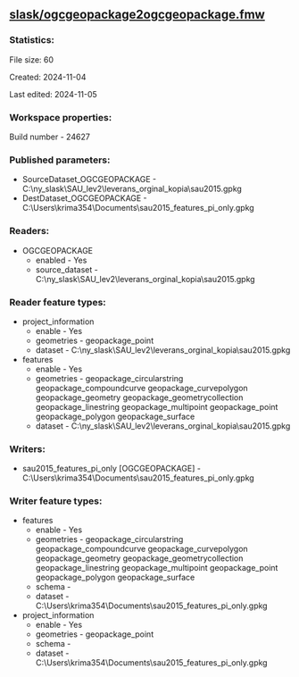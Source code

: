 ﻿## [slask/ogcgeopackage2ogcgeopackage.fmw](https://github.com/kicki58/kix_working_dir/blob/master/slask/ogcgeopackage2ogcgeopackage.fmw)

### Statistics:
File size: 60

Created: 2024-11-04

Last edited: 2024-11-05


### Workspace properties:
Build number    - 24627

### Published parameters:
*  SourceDataset_OGCGEOPACKAGE    -   C:\ny_slask\SAU_lev2\leverans_orginal_kopia\sau2015.gpkg
*  DestDataset_OGCGEOPACKAGE    -   C:\Users\krima354\Documents\sau2015_features_pi_only.gpkg

### Readers:
*  OGCGEOPACKAGE
    * enabled    -  Yes
    * source_dataset    -   C:\ny_slask\SAU_lev2\leverans_orginal_kopia\sau2015.gpkg

### Reader feature types:
*  project_information
    * enable - Yes
    * geometries - geopackage_point
    * dataset - C:\ny_slask\SAU_lev2\leverans_orginal_kopia\sau2015.gpkg
*  features
    * enable - Yes
    * geometries - geopackage_circularstring geopackage_compoundcurve geopackage_curvepolygon geopackage_geometry geopackage_geometrycollection geopackage_linestring geopackage_multipoint geopackage_point geopackage_polygon geopackage_surface
    * dataset - C:\ny_slask\SAU_lev2\leverans_orginal_kopia\sau2015.gpkg


### Writers:
*  sau2015_features_pi_only [OGCGEOPACKAGE]    -   C:\Users\krima354\Documents\sau2015_features_pi_only.gpkg

### Writer feature types:
*  features
    * enable - Yes
    * geometries - geopackage_circularstring geopackage_compoundcurve geopackage_curvepolygon geopackage_geometry geopackage_geometrycollection geopackage_linestring geopackage_multipoint geopackage_point geopackage_polygon geopackage_surface
    * schema - 
    * dataset - C:\Users\krima354\Documents\sau2015_features_pi_only.gpkg
*  project_information
    * enable - Yes
    * geometries - geopackage_point
    * schema - 
    * dataset - C:\Users\krima354\Documents\sau2015_features_pi_only.gpkg


